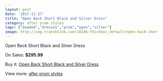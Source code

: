 ```yaml
---
layout: post
date: '2017-11-27'
title: "Open Back Short Black and Silver Dress"
category: after prom styles
tags: ["beaded","dresses","prom","open","silver"]
image: http://img.transblink.com/18346-thickbox_default/open-back-short-black-and-silver-dress.jpg
---
```

Open Back Short Black and Silver Dress

On Sales: **$295.99**
<a href="https://www.transblink.com/en/after-prom-styles/5740-open-back-short-black-and-silver-dress.html"><amp-img layout="responsive" width="600" height="600" src="//img.transblink.com/18346-thickbox_default/open-back-short-black-and-silver-dress.jpg" alt="Open Back Short Black and Silver Dress 0" /></a>
<a href="https://www.transblink.com/en/after-prom-styles/5740-open-back-short-black-and-silver-dress.html"><amp-img layout="responsive" width="600" height="600" src="//img.transblink.com/18348-thickbox_default/open-back-short-black-and-silver-dress.jpg" alt="Open Back Short Black and Silver Dress 1" /></a>
<a href="https://www.transblink.com/en/after-prom-styles/5740-open-back-short-black-and-silver-dress.html"><amp-img layout="responsive" width="600" height="600" src="//img.transblink.com/18347-thickbox_default/open-back-short-black-and-silver-dress.jpg" alt="Open Back Short Black and Silver Dress 2" /></a>

Buy it: [Open Back Short Black and Silver Dress](https://www.transblink.com/en/after-prom-styles/5740-open-back-short-black-and-silver-dress.html "Open Back Short Black and Silver Dress")

View more: [after prom styles](https://www.transblink.com/en/55-after-prom-styles "after prom styles")
